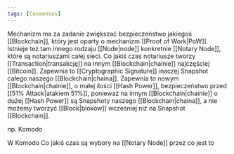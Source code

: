 ```yaml
---
tags: [Consensus]
---
```



Mechanizm ma za zadanie zwiększać bezpieczeństwo jakiegoś [[Blockchain]], który jest oparty o mechanizm [[Proof of Work|PoW]]. Istnieje też tam innego rodzaju [[Node|node]] konkretnie [[Notary Node]], które są notariuszami całej sieci.  Co jakiś czas  notariusze tworzy [[Transaction|transakcję]] na innym [[Blockchain|chainie]] najczęściej [[Bitcoin]]. Zapewnia to [[Cryptographic Signature]] inaczej Snapshot całego naszego [[Blockchain|chaina]]. Zapewnia to nowym [[Blockchain|chainie]], o małej ilości [[Hash Power]], bezpieczeństwo przed [[51% Attack|atakiem 51%]], ponieważ na innym [[Blockchain|chainie]] o dużej [[Hash Power]] są Snapshoty naszego [[Blockchain|chaina]], a nie możemy tworzyć [[Block|bloków]] wcześniej niż na Snapshot [[Blockchain]].


np. Komodo

W Komodo Co jakiś czas są wybory na [[Notary Node]] przez co jest to

